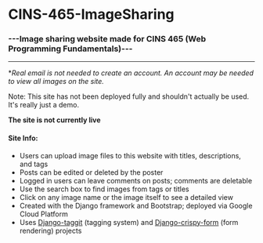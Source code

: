 # CINS-465-ImageSharing

### ---Image sharing website made for CINS 465 (Web Programming Fundamentals)---
____
*_Real email is not needed to create an account. An account may be needed to view all images on the site._

Note: This site has not been deployed fully and shouldn't actually be used. It's really just a demo.

**The site is not currently live**

#### Site Info:

- Users can upload image files to this website with titles, descriptions, and tags
- Posts can be edited or deleted by the poster 
- Logged in users can leave comments on posts; comments are deletable
- Use the search box to find images from tags or titles
- Click on any image name or the image itself to see a detailed view
- Created with the Django framework and Bootstrap; deployed via Google Cloud Platform
- Uses [Django-taggit](https://github.com/django-crispy-forms/django-crispy-forms) (tagging system) and [Django-crispy-form](https://github.com/jazzband/django-taggit) (form rendering) projects
